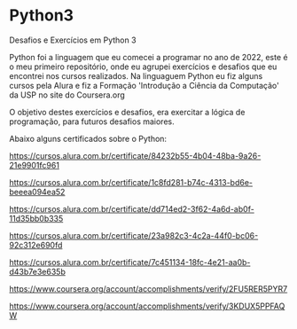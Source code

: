 # Python3
Desafios e Exercícios em Python 3


Python foi a linguagem que eu comecei a programar no ano de 2022, este é o meu primeiro repositório, onde eu agrupei exercícios e desafios que eu encontrei nos cursos realizados.
Na linguaguem Python eu fiz alguns cursos pela Alura e fiz a Formação 'Introdução a Ciência da Computação' da USP no site do Coursera.org

O objetivo destes exercícios e desafios, era exercitar a lógica de programação, para futuros desafios maiores.


Abaixo alguns certificados sobre o Python: 

https://cursos.alura.com.br/certificate/84232b55-4b04-48ba-9a26-21e9901fc961

https://cursos.alura.com.br/certificate/1c8fd281-b74c-4313-bd6e-beeea094ea52

https://cursos.alura.com.br/certificate/dd714ed2-3f62-4a6d-ab0f-11d35bb0b335

https://cursos.alura.com.br/certificate/23a982c3-4c2a-44f0-bc06-92c312e690fd

https://cursos.alura.com.br/certificate/7c451134-18fc-4e21-aa0b-d43b7e3e635b

https://www.coursera.org/account/accomplishments/verify/2FU5RER5PYR7

https://www.coursera.org/account/accomplishments/verify/3KDUX5PPFAQW
